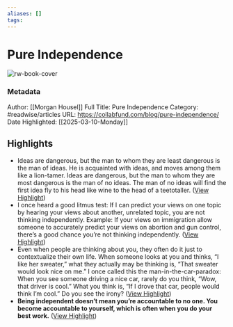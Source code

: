 ```yaml
---
aliases: []
tags:
---
```

# Pure Independence

![rw-book-cover](https://collabfund.com/assets/images/favicon.ico)
### Metadata
Author: [[Morgan Housel]]
Full Title: Pure Independence
Category: #readwise/articles
URL: https://collabfund.com/blog/pure-independence/
Date Highlighted: [[2025-03-10-Monday]]

## Highlights
- Ideas are dangerous, but the man to whom they are least dangerous is the man of ideas. He is acquainted with ideas, and moves among them like a lion-tamer. Ideas are dangerous, but the man to whom they are most dangerous is the man of no ideas. The man of no ideas will find the first idea fly to his head like wine to the head of a teetotaller. ([View Highlight](https://read.readwise.io/read/01jp0d0yy441fbf98ej4xxnm8x))
- I once heard a good litmus test: If I can predict your views on one topic by hearing your views about another, unrelated topic, you are not thinking independently. Example: If your views on immigration allow someone to accurately predict your views on abortion and gun control, there’s a good chance you’re not thinking independently. ([View Highlight](https://read.readwise.io/read/01jp0d9bsjz9hz8cra7fjwear4))
- Even when people are thinking about you, they often do it just to contextualize their own life. When someone looks at you and thinks, “I like her sweater,” what they actually may be thinking is, “That sweater would look nice on me.” I once called this the man-in-the-car-paradox: When you see someone driving a nice car, rarely do you think, “Wow, that driver is cool.” What you think is, “If I drove that car, people would think I’m cool.” Do you see the irony? ([View Highlight](https://read.readwise.io/read/01jp0dbhyc29gnm1gc3s97xv2e))
- **Being independent doesn’t mean you’re accountable to no one. You become accountable to yourself, which is often when you do your best work.** ([View Highlight](https://read.readwise.io/read/01jp0dgg06snsg8pg9we60kxd2))
